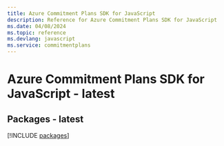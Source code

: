 ```yaml
---
title: Azure Commitment Plans SDK for JavaScript
description: Reference for Azure Commitment Plans SDK for JavaScript
ms.date: 04/08/2024
ms.topic: reference
ms.devlang: javascript
ms.service: commitmentplans
---
```

# Azure Commitment Plans SDK for JavaScript - latest
## Packages - latest
[!INCLUDE [packages](commitment-plans-index.md)]